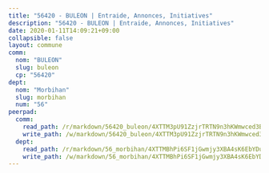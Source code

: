 ```yaml
---
title: "56420 - BULEON | Entraide, Annonces, Initiatives"
description: "56420 - BULEON | Entraide, Annonces, Initiatives"
date: 2020-01-11T14:09:21+09:00
collapsible: false
layout: commune
comm:
  nom: "BULEON"
  slug: buleon
  cp: "56420"
dept:
  nom: "Morbihan"
  slug: morbihan
  num: "56"
peerpad:
  comm:
    read_path: /r/markdown/56420_buleon/4XTTM3pU91ZzjrTRTN9n3hKWmwced3BtmqJM2SwUP5npeAUNs
    write_path: /w/markdown/56420_buleon/4XTTM3pU91ZzjrTRTN9n3hKWmwced3BtmqJM2SwUP5npeAUNs-K3TgV5CZVHaZNUL8y5Sz5SJoCxhAHNGf7HhHLb91kqmGCVpJFcrFgB5xrt9QHZfmR2UDNGWCVPb8hY6T3h8oPcrzr68VTGjPGXQqZjcYdgT9CYGFhyFZNhpSccR4krJquWjKrcJB
  dept:
    read_path: /r/markdown/56_morbihan/4XTTMBhPi6SF1jGwmjy3XBA4sK6EbYDun44EYwF3irZ7aBa5U
    write_path: /w/markdown/56_morbihan/4XTTMBhPi6SF1jGwmjy3XBA4sK6EbYDun44EYwF3irZ7aBa5U-K3TgV3HyhWtqSpmJ2GGLPRtHigVTcxkFRVLMX5R66UyRAN55PNUQgmTNwaDuJmWps9EVWQzncDySYbA7Pg7qEdRXsayrZysPHK4HeKM3FG1U8vQvyUvaDoFo4L4Z8coFC71q4zES
---
```


